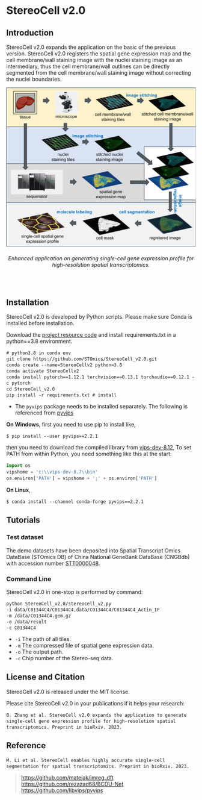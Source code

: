 # StereoCell v2.0

## Introduction
StereoCell v2.0 expands the application on the basic of the previous version. StereoCell v2.0 registers the spatial gene expression map and the cell membrane/wall staining image with the nuclei staining image as an intermediary, thus the cell membrane/wall outlines can be directly segmented from the cell membrane/wall staining image without correcting the nuclei boundaries.

<div align="center">
  <img src="docs/main_figure.png" width=567>
    <h6>
      Enhanced application on generating single-cell gene expression profile for high-resolution spatial transcriptomics.
    </h6>
</div>
<br>

## Installation
StereoCell v2.0 is developed by Python scripts. Please make sure Conda is installed before installation.

Download the [project resource code](https://codeload.github.com/STOmics/StereoCell_v2.0/zip/refs/heads/main) and install requirements.txt in a python==3.8 environment.

```text
# python3.8 in conda env
git clone https://github.com/STOmics/StereoCell_v2.0.git
conda create --name=StereoCellv2 python=3.8
conda activate StereoCellv2
conda install pytorch==1.12.1 torchvision==0.13.1 torchaudio==0.12.1 -c pytorch
cd StereoCell_v2.0
pip install -r requirements.txt # install
```

* The ```pyvips``` package needs to be installed separately. The following is referenced from [pyvips](https://libvips.github.io/pyvips/README.html#non-conda-install)

**On Windows**, first you need to use pip to install like,
```text
$ pip install --user pyvips==2.2.1
```
then you need to download the compiled library from [vips-dev-8.12](https://github.com/libvips/libvips/releases),
To set PATH from within Python, you need something like this at the start:

```python
import os
vipshome = 'c:\\vips-dev-8.7\\bin'
os.environ['PATH'] = vipshome + ';' + os.environ['PATH']
```

**On Linux**,
```text
$ conda install --channel conda-forge pyvips==2.2.1
```


## Tutorials

### Test dataset
The demo datasets have been deposited into Spatial Transcript Omics DataBase (STOmics DB) of China National GeneBank DataBase (CNGBdb) with accession number [STT0000048](https://db.cngb.org/stomics/project/STT0000048).

### Command Line
StereoCell v2.0 in one-stop is performed by command:

```text
python StereoCell_v2.0/stereocell_v2.py
-i data/C01344C4/C01344C4,data/C01344C4/C01344C4_Actin_IF
-m /data/C01344C4.gem.gz
-o /data/result
-c C01344C4
```

* ```-i```  The path of all tiles.
* ```-m``` The compressed file of spatial gene expression data.
* ```-o``` The output path.
* ```-c``` Chip number of the Stereo-seq data.

## License and Citation
StereoCell v2.0 is released under the MIT license.

Please cite StereoCell v2.0 in your publications if it helps your research:

```text
B. Zhang et al. StereoCell v2.0 expands the application to generate single-cell gene expression profile for high-resolution spatial transcriptomics. Preprint in bioRxiv. 2023.
```

## Reference
```text
M. Li et al. StereoCell enables highly accurate single-cell segmentation for spatial transcriptomics. Preprint in bioRxiv. 2023.
```
> https://github.com/matejak/imreg_dft <br>
> https://github.com/rezazad68/BCDU-Net <br>
> https://github.com/libvips/pyvips <br>
